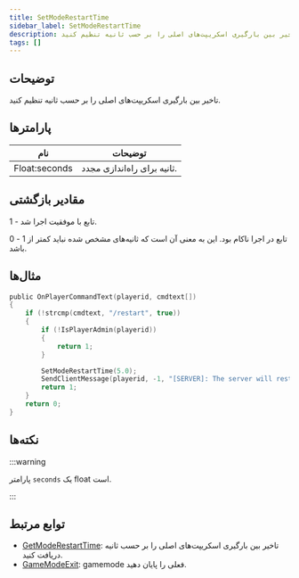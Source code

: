 ```yaml
---
title: SetModeRestartTime
sidebar_label: SetModeRestartTime
description: تاخیر بین بارگیری اسکریپت‌های اصلی را بر حسب ثانیه تنظیم کنید.
tags: []
---
```


<VersionWarn version='omp v1.1.0.2612' />

## توضیحات

تاخیر بین بارگیری اسکریپت‌های اصلی را بر حسب ثانیه تنظیم کنید.

## پارامترها

| نام          | توضیحات         |
|---------------|---------------------|
| Float:seconds | ثانیه برای راه‌اندازی مجدد. |

## مقادیر بازگشتی

1 - تابع با موفقیت اجرا شد.

0 - تابع در اجرا ناکام بود. این به معنی آن است که ثانیه‌های مشخص شده نباید کمتر از 1 باشد.

## مثال‌ها

```c
public OnPlayerCommandText(playerid, cmdtext[])
{
    if (!strcmp(cmdtext, "/restart", true))
    {
        if (!IsPlayerAdmin(playerid))
        {
            return 1;
        }

        SetModeRestartTime(5.0);
        SendClientMessage(playerid, -1, "[SERVER]: The server will restart in 5 seconds.");
        return 1;
    }
    return 0;
}
```

## نکته‌ها

:::warning

پارامتر `seconds` یک float است.

:::

## توابع مرتبط

- [GetModeRestartTime](GetModeRestartTime): تاخیر بین بارگیری اسکریپت‌های اصلی را بر حسب ثانیه دریافت کنید.
- [GameModeExit](GameModeExit): gamemode فعلی را پایان دهید.